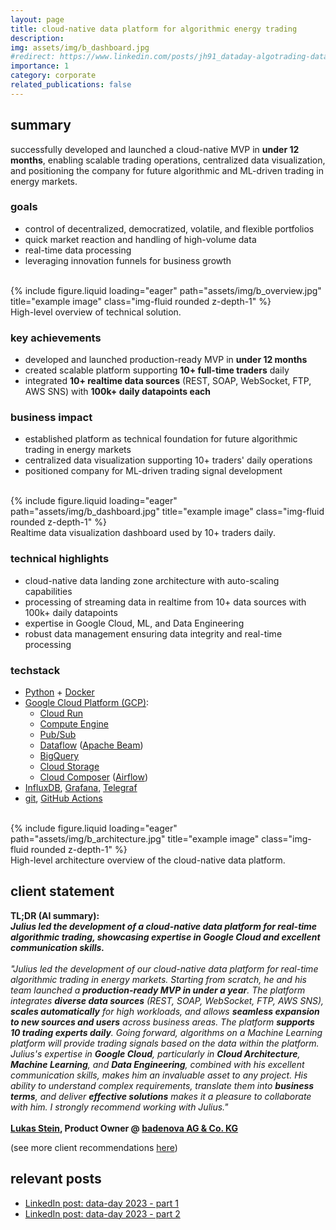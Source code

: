 ```yaml
---
layout: page
title: cloud-native data platform for algorithmic energy trading
description: 
img: assets/img/b_dashboard.jpg
#redirect: https://www.linkedin.com/posts/jh91_dataday-algotrading-datadriven-activity-7064314524585078784-t6of
importance: 1
category: corporate
related_publications: false
---
```

## summary
successfully developed and launched a cloud-native MVP in **under 12 months**, enabling scalable trading operations, centralized data visualization, and positioning the company for future algorithmic and ML-driven trading in energy markets.

### goals
- control of decentralized, democratized, volatile, and flexible portfolios
- quick market reaction and handling of high-volume data
- real-time data processing
- leveraging innovation funnels for business growth
<br><br>
<div class="row">
    <div class="col-sm mt-3 mt-md-0">
        {% include figure.liquid loading="eager" path="assets/img/b_overview.jpg" title="example image" class="img-fluid rounded z-depth-1" %}
    </div>
</div>
<div class="caption">
    High-level overview of technical solution.
</div>

### key achievements
- developed and launched production-ready MVP in **under 12 months**
- created scalable platform supporting **10+ full-time traders** daily
- integrated **10+ realtime data sources** (REST, SOAP, WebSocket, FTP, AWS SNS) with **100k+ daily datapoints each**

### business impact
- established platform as technical foundation for future algorithmic trading in energy markets
- centralized data visualization supporting 10+ traders' daily operations
- positioned company for ML-driven trading signal development
<br><br>
<div class="row">
    <div class="col-sm mt-3 mt-md-0">
        {% include figure.liquid loading="eager" path="assets/img/b_dashboard.jpg" title="example image" class="img-fluid rounded z-depth-1" %}
    </div>
</div>
<div class="caption">
    Realtime data visualization dashboard used by 10+ traders daily.
</div>

### technical highlights
- cloud-native data landing zone architecture with auto-scaling capabilities
- processing of streaming data in realtime from 10+ data sources with 100k+ daily datapoints
- expertise in Google Cloud, ML, and Data Engineering
- robust data management ensuring data integrity and real-time processing

### techstack
- [Python](https://www.python.org/) + [Docker](https://www.docker.com/)
- [Google Cloud Platform (GCP)](https://cloud.google.com/): 
    - [Cloud Run](https://cloud.google.com/run)
    - [Compute Engine](https://cloud.google.com/products/compute)
    - [Pub/Sub](https://cloud.google.com/pubsub)
    - [Dataflow](https://cloud.google.com/products/dataflow) ([Apache Beam](https://beam.apache.org/))
    - [BigQuery](https://cloud.google.com/bigquery)
    - [Cloud Storage](https://cloud.google.com/storage)
    - [Cloud Composer](https://cloud.google.com/composer) ([Airflow](https://airflow.apache.org/))
- [InfluxDB](https://www.influxdata.com/products/influxdb-cloud/gcp/), [Grafana](https://grafana.com/), [Telegraf](https://www.influxdata.com/time-series-platform/telegraf/)
- [git](https://git-scm.com/), [GitHub Actions](https://github.com/features/actions)
<br><br>
<div class="row">
    <div class="col-sm mt-3 mt-md-0">
        {% include figure.liquid loading="eager" path="assets/img/b_architecture.jpg" title="example image" class="img-fluid rounded z-depth-1" %}
    </div>
</div>
<div class="caption">
    High-level architecture overview of the cloud-native data platform.
</div>

## client statement
**TL;DR (AI summary): <br>_Julius led the development of a cloud-native data platform for real-time algorithmic trading, showcasing expertise in Google Cloud and excellent communication skills._**<br><br>
_"Julius led the development of our cloud-native data platform for real-time algorithmic trading in energy markets. Starting from scratch, he and his team launched a **production-ready MVP in under a year**. The platform integrates **diverse data sources** (REST, SOAP, WebSocket, FTP, AWS SNS), **scales automatically** for high workloads, and allows **seamless expansion to new sources and users** across business areas.
The platform **supports 10 trading experts daily**. Going forward, algorithms on a Machine Learning platform will provide trading signals based on the data within the platform.
Julius's expertise in **Google Cloud**, particularly in **Cloud Architecture**, **Machine Learning**, and **Data Engineering**, combined with his excellent communication skills, makes him an invaluable asset to any project. His ability to understand complex requirements, translate them into **business terms**, and deliver **effective solutions** makes it a pleasure to collaborate with him.
I strongly recommend working with Julius."_ <br><br>**[Lukas Stein](https://www.linkedin.com/in/lukas-stein/), Product Owner @ [badenova AG & Co. KG](https://www.badenova.de/)**

(see more client recommendations [here](/recommendations))

## relevant posts
- [LinkedIn post: data-day 2023 - part 1](https://www.linkedin.com/posts/jh91_dataday-algotrading-datadriven-activity-7064314524585078784-t6of)
- [LinkedIn post: data-day 2023 - part 2](https://www.linkedin.com/posts/lukas-stein_linkedin-activity-7053722653597011968-eYdJ?utm_source=share&utm_medium=member_desktop)

